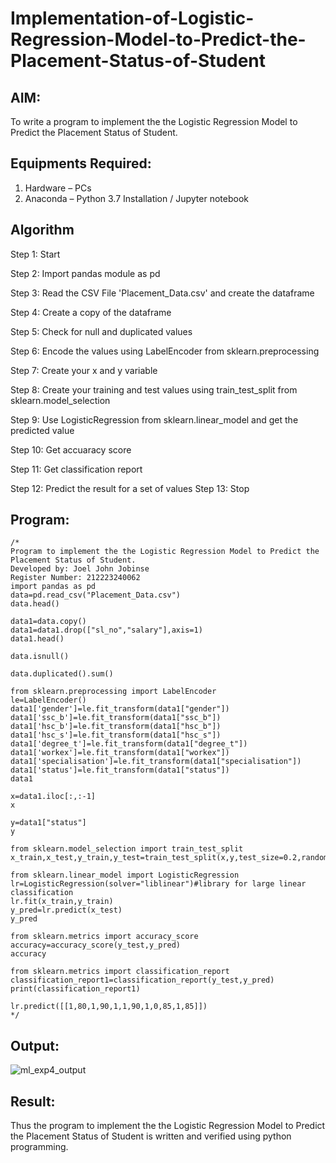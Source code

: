 # Implementation-of-Logistic-Regression-Model-to-Predict-the-Placement-Status-of-Student

## AIM:
To write a program to implement the the Logistic Regression Model to Predict the Placement Status of Student.

## Equipments Required:
1. Hardware – PCs
2. Anaconda – Python 3.7 Installation / Jupyter notebook

## Algorithm
Step 1: Start

Step 2: Import pandas module as pd

Step 3: Read the CSV File 'Placement_Data.csv' and create the dataframe

Step 4: Create a copy of the dataframe

Step 5: Check for null and duplicated values

Step 6: Encode the values using LabelEncoder from sklearn.preprocessing

Step 7: Create your x and y variable

Step 8: Create your training and test values using train_test_split from sklearn.model_selection

Step 9: Use LogisticRegression from sklearn.linear_model and get the predicted value

Step 10: Get accuaracy score

Step 11: Get classification report

Step 12: Predict the result for a set of values
Step 13: Stop

## Program:
```
/*
Program to implement the the Logistic Regression Model to Predict the Placement Status of Student.
Developed by: Joel John Jobinse
Register Number: 212223240062
import pandas as pd
data=pd.read_csv("Placement_Data.csv")
data.head()

data1=data.copy()
data1=data1.drop(["sl_no","salary"],axis=1)
data1.head()

data.isnull()

data.duplicated().sum()

from sklearn.preprocessing import LabelEncoder
le=LabelEncoder()
data1['gender']=le.fit_transform(data1["gender"])
data1['ssc_b']=le.fit_transform(data1["ssc_b"])
data1['hsc_b']=le.fit_transform(data1["hsc_b"])
data1['hsc_s']=le.fit_transform(data1["hsc_s"])
data1['degree_t']=le.fit_transform(data1["degree_t"])
data1['workex']=le.fit_transform(data1["workex"])
data1['specialisation']=le.fit_transform(data1["specialisation"])
data1['status']=le.fit_transform(data1["status"])
data1

x=data1.iloc[:,:-1]
x

y=data1["status"]
y

from sklearn.model_selection import train_test_split
x_train,x_test,y_train,y_test=train_test_split(x,y,test_size=0.2,random_state=0)

from sklearn.linear_model import LogisticRegression
lr=LogisticRegression(solver="liblinear")#library for large linear classification
lr.fit(x_train,y_train)
y_pred=lr.predict(x_test)
y_pred

from sklearn.metrics import accuracy_score
accuracy=accuracy_score(y_test,y_pred)
accuracy

from sklearn.metrics import classification_report
classification_report1=classification_report(y_test,y_pred)
print(classification_report1)

lr.predict([[1,80,1,90,1,1,90,1,0,85,1,85]])
*/
```

## Output:
![ml_exp4_output](https://github.com/joeljohnjobinse/Implementation-of-Logistic-Regression-Model-to-Predict-the-Placement-Status-of-Student/assets/138955488/4e76b8f5-45a2-4680-82d6-b2371b186fef)

## Result:
Thus the program to implement the the Logistic Regression Model to Predict the Placement Status of Student is written and verified using python programming.
